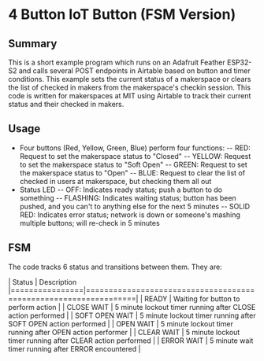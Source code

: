 # 4 Button IoT Button (FSM Version)

## Summary

This is a short example program which runs on an Adafruit Feather ESP32-S2 and calls several POST endpoints in Airtable based on button and timer conditions. This example sets the current status of a makerspace or clears the list of checked in makers from the makerspace's checkin session. This code is written for makerspaces at MIT using Airtable to track their current status and their checked in makers.

## Usage

- Four buttons (Red, Yellow, Green, Blue) perform four functions:
-- RED: Request to set the makerspace status to "Closed"
-- YELLOW: Request to set the makerspace status to "Soft Open"
-- GREEN: Request to set the makerspace status to "Open"
-- BLUE: Request to clear the list of checked in users at makerspace, but checking them all out
- Status LED
-- OFF: Indicates ready status; push a button to do something
-- FLASHING: Indicates waiting status; button has been pushed, and you can't to anything else for the next 5 minutes
-- SOLID RED: Indicates error status; network is down or someone's mashing multiple buttons; will re-check in 5 minutes

## FSM

The code tracks 6 status and transitions between them. They are:

| Status         | Description
|================|=================================================================|
| READY          | Waiting for button to perform action                            |
| CLOSE WAIT     | 5 minute lockout timer running after CLOSE action performed     |
| SOFT OPEN WAIT | 5 minute lockout timer running after SOFT OPEN action performed |
| OPEN WAIT      | 5 minute lockout timer running after OPEN action performer      |
| CLEAR WAIT     | 5 minute lockout timer running after CLEAR action performed     |
| ERROR WAIT     | 5 minute wait timer running after ERROR encountered             |